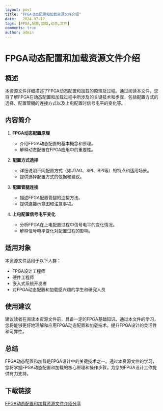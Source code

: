 ```yaml
---
layout: post
title: "FPGA动态配置和加载资源文件介绍"
date:   2024-07-12
tags: [FPGA,配置,加载,动态,文件]
comments: true
author: admin
---
```

# FPGA动态配置和加载资源文件介绍

## 概述
本资源文件详细描述了FPGA动态配置和加载的原理及过程。通过阅读本文件，您将了解FPGA在动态配置和加载过程中所涉及的关键技术和步骤，包括配置方式的选择、配置管腿的连接方式以及上电配置时信号电平的变化等。

## 内容简介
1. **FPGA动态配置原理**
   - 介绍FPGA动态配置的基本概念和原理。
   - 解释动态配置在FPGA应用中的重要性。

2. **配置方式选择**
   - 详细说明不同配置方式（如JTAG、SPI、BPI等）的特点和适用场景。
   - 提供选择配置方式的依据和建议。

3. **配置管腿连接**
   - 描述FPGA配置管腿的连接方法。
   - 提供连接示意图和注意事项。

4. **上电配置信号电平变化**
   - 分析FPGA在上电配置过程中信号电平的变化情况。
   - 解释信号电平变化对配置过程的影响。

## 适用对象
本资源文件适用于以下人群：
- FPGA设计工程师
- 硬件工程师
- 嵌入式系统开发者
- 对FPGA动态配置和加载感兴趣的学生和研究人员

## 使用建议
建议读者在阅读本资源文件前，具备一定的FPGA基础知识。通过本文件的学习，您将能够更好地理解和应用FPGA动态配置和加载技术，提升FPGA设计的灵活性和可靠性。

## 总结
FPGA动态配置和加载是FPGA设计中的关键技术之一。通过本资源文件的学习，您将掌握FPGA动态配置和加载的核心原理和操作步骤，为您的FPGA设计工作提供有力支持。

## 下载链接

[FPGA动态配置和加载资源文件介绍分享](https://pan.quark.cn/s/1fa512ed1a21)